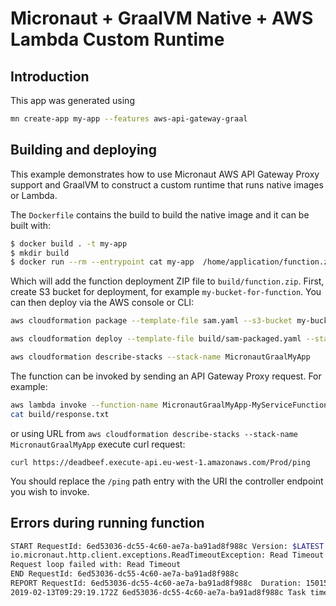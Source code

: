 # Micronaut + GraalVM Native + AWS Lambda Custom Runtime 

## Introduction

This app was generated using

```bash
mn create-app my-app --features aws-api-gateway-graal
```

## Building and deploying

This example demonstrates how to use Micronaut AWS API Gateway Proxy support and GraalVM to construct a custom runtime that runs native images or Lambda.

The `Dockerfile` contains the build to build the native image and it can be built with:

```bash
$ docker build . -t my-app
$ mkdir build
$ docker run --rm --entrypoint cat my-app  /home/application/function.zip > build/function.zip
```

Which will add the function deployment ZIP file to `build/function.zip`. 
First, create S3 bucket for deployment, for example `my-bucket-for-function`.
You can then deploy via the AWS console or CLI:

```bash
aws cloudformation package --template-file sam.yaml --s3-bucket my-bucket-for-function --s3-prefix micronaut-my-app-graal --output-template-file build/sam-packaged.yaml

aws cloudformation deploy --template-file build/sam-packaged.yaml --stack-name MicronautGraalMyApp --capabilities CAPABILITY_IAM

aws cloudformation describe-stacks --stack-name MicronautGraalMyApp
```

The function can be invoked by sending an API Gateway Proxy request. For example:

```bash
aws lambda invoke --function-name MicronautGraalMyApp-MyServiceFunction-DEADBEEF --payload '{"resource": "/{proxy+}", "path": "/ping", "httpMethod": "GET"}' build/response.txt
cat build/response.txt
```

or using URL from `aws cloudformation describe-stacks --stack-name MicronautGraalMyApp` execute curl request:

```
curl https://deadbeef.execute-api.eu-west-1.amazonaws.com/Prod/ping
```

You should replace the `/ping` path entry with the URI the controller endpoint you wish to invoke.

## Errors during running function

```bash
START RequestId: 6ed53036-dc55-4c60-ae7a-ba91ad8f988c Version: $LATEST
io.micronaut.http.client.exceptions.ReadTimeoutException: Read Timeout
Request loop failed with: Read Timeout
END RequestId: 6ed53036-dc55-4c60-ae7a-ba91ad8f988c
REPORT RequestId: 6ed53036-dc55-4c60-ae7a-ba91ad8f988c  Duration: 15015.13 ms   Billed Duration: 15000 ms Memory Size: 128 MB   Max Memory Used: 95 MB  
2019-02-13T09:29:19.172Z 6ed53036-dc55-4c60-ae7a-ba91ad8f988c Task timed out after 15.02 seconds
```
